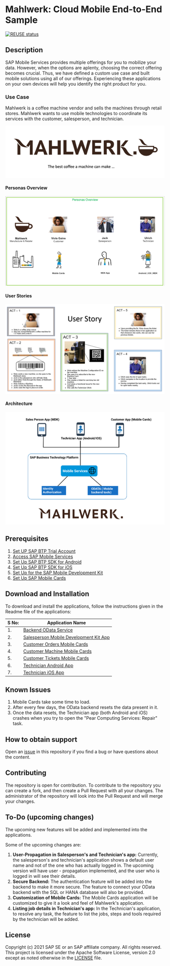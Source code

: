 # Mahlwerk: Cloud Mobile End-to-End Sample

[![REUSE status](https://api.reuse.software/badge/github.com/SAP-samples/cloud-mobile-end2end-sample)](https://api.reuse.software/info/github.com/SAP-samples/cloud-mobile-end2end-sample)

## Description

SAP Mobile Services provides multiple offerings for you to mobilize your data. However, when the options are aplenty, choosing the correct offering becomes crucial. Thus, we have defined a custom use case and built mobile solutions using all of our offerings. Experiencing these applications on your own devices will help you identify the right product for you.

### Use Case

Mahlwerk is a coffee machine vendor and sells the machines through retail stores. Mahlwerk wants to use mobile technologies to coordinate its services with the customer, salesperson, and technician.

![Mahlwerk Description Image](images/mahlwerk.png)

#### Personas Overview

![Mahlwerk Personas Image](images/personas.png)

#### User Stories

![Mahlwerk User Story Image](images/user_story.png)

#### Architecture

![Mahlwerk architecture Image](images/architecture.png)

## Prerequisites

1. [Set UP SAP BTP Trial Account](https://developers.sap.com/tutorials/hcp-create-trial-account.html)
2. [Access SAP Mobile Services](https://developers.sap.com/tutorials/fiori-ios-hcpms-setup.html)
3. [Set Up SAP BTP SDK for Android](https://developers.sap.com/tutorials/cp-sdk-android-wizard-app.html)
4. [Set Up SAP BTP SDK for iOS](https://developers.sap.com/group.ios-sdk-setup.html)
5. [Set Up for the SAP Mobile Development Kit](https://developers.sap.com/group.mobile-dev-kit-setup.html)
6. [Set Up SAP Mobile Cards](https://developers.sap.com/tutorials/cp-mobile-cards-setup.html)

## Download and Installation

To download and install the applications, follow the instructions given in the Readme file of the applications:

|S No: | Application Name |
|---|---|
| 1. | [Backend OData Service](/1_backend_odata_service) |
| 2. | [Salesperson Mobile Development Kit App](/2_salesperson_mdk_app) |
| 3. | [Customer Orders Mobile Cards](/3_customer_orders_mobile_cards) |
| 4. | [Customer Machine Mobile Cards](/4_customer_machine_mobile_cards) |
| 5. | [Customer Tickets Mobile Cards](/5_customer_tickets_mobile_cards) |
| 6. | [Technician Android App](/6_technician_android_app) |
| 7. | [Technician iOS App](/7_technician_ios_app) |

## Known Issues

1. Mobile Cards take some time to load.
2. After every few days, the OData backend resets the data present in it.
3. Once the data resets, the Technician app (both Android and iOS) crashes when you try to open the "Pear Computing Services: Repair" task.

## How to obtain support

Open an [issue](https://github.com/SAP-samples/cloud-mobile-end2end-sample/issues) in this repository if you find a bug or have questions about the content.

## Contributing

The repository is open for contribution. To contribute to the repository you can create a fork, and then create a Pull Request with all your changes. The administrator of the repository will look into the Pull Request and will merge your changes.

## To-Do (upcoming changes)

The upcoming new features will be added and  implemented into the applications.

Some of the upcoming changes are:

1. **User-Propagation in Salesperson's and Technician's app:** Currently, the salesperson's and technician's application shows a default user name and not of the one who has actually logged in. The upcoming version will have user - propagation implemented, and the user who is logged in will see their details.
2. **Secure Backend:** The authentication feature will be added into the backend to make it more secure. The feature to connect your OData backend with the SQL or HANA database will also be provided.
3. **Customization of Mobile Cards:** The Mobile Cards application will be customized to give it a look and feel of Mahlwerk's application.
4. **Listing job details in Technician's app:** In the Technician's application, to resolve any task, the feature to list the jobs, steps and tools required by the technician will be added.

## License

Copyright (c) 2021 SAP SE or an SAP affiliate company. All rights reserved. This project is licensed under the Apache Software License, version 2.0 except as noted otherwise in the [LICENSE](LICENSES/Apache-2.0.txt) file.
